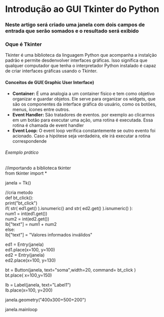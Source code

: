 <h1>Introdução ao GUI Tkinter do Python</h1>
<h3>Neste artigo será criado uma janela com dois campos de entrada que serão somados e o
resultado será exibido </h3>
<h3>Oque é Tkinter</h3>
<p>Tkinter é uma biblioteca da linguagem Python que acompanha a instalção padrão e permite desdenvolver interfaces gráficas. Isso significa que qualquer computador que tenha o interpretador Python instalado é capaz de criar interfaces gráficas usando o Tkinter.</p>
<h4>Conceitos de GUI( Graphic User Interface)</h4>
<ul>
	<li><strong>Container:</strong> É uma analogia a um container físico e tem como objetivo
	organizar e guardar objetos. Ele serve para organizar os widgets, que são os componentes da
	 interface gráfica do usuário, como os botões, menus, ícones entre outros. </li>
	 <li><strong>Event Handler:</strong> São tratadores de eventos. por exemplo ao clicarmos em um botão
	 para executar uma ação, uma rotina é executada. Essa rotina é chamada de event handler</li>
	 <li><strong>Event Loop:</strong> O event loop verifica constantemente se outro evento foi acionado. 
	 Caso a hipótese seja verdadeira, ele irá executar a rotina correspondende</li>
</ul>

<h6>Exemplo prático</h6>

//importando a biblioteca tkinter<br>
from tkinter import *<br>


janela = Tk()<br>

//cria metodo <br>
def bt_click():<br>
    print("bt_click")<br>
    if( str( ed1.get() ).isnumeric() and str( ed2.get() ).isnumeric()  ):<br>
        num1 = int(ed1.get())<br>
        num2 = int(ed2.get())<br>
        lb["text"] = num1 + num2<br>
    else:<br>
        lb["text"] = "Valores informados inválidos"<br>

ed1 = Entry(janela)<br>
ed1.place(x=100, y=100)<br>
ed2 = Entry(janela)<br>
ed2.place(x=100, y=130)<br>

bt = Button(janela, text="soma",width=20, command= bt_click )<br>
bt.place( x=100,y=150)<br>

lb = Label(janela, text="Label1")<br>
lb.place(x=100, y=200)<br>


janela.geometry("400x300+500+200")<br>

janela.mainloop<br>

